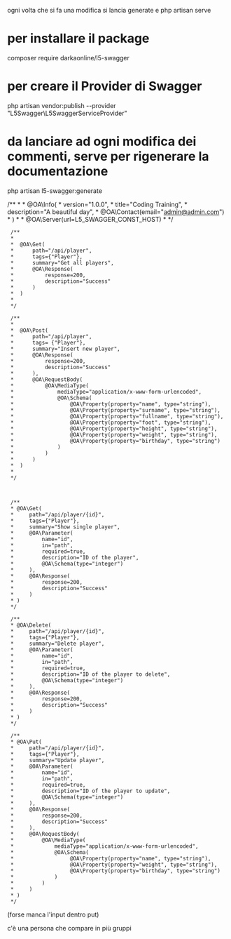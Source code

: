 
ogni volta che si fa una modifica si lancia generate e php artisan serve


# per installare il package
composer require darkaonline/l5-swagger


# per creare il Provider di Swagger
php artisan vendor:publish --provider "L5Swagger\L5SwaggerServiceProvider"


# da lanciare ad ogni modifica dei commenti, serve per rigenerare la documentazione
php artisan l5-swagger:generate


/**
     *
     *  @OA\Info(
     *      version="1.0.0",
     *      title="Coding Training",
     *      description="A beautiful day",
     *      @OA\Contact(email="admin@admin.com")
     *  )
     *
     *  @OA\Server(url=L5_SWAGGER_CONST_HOST)
     *
     */


     /**
     *
     *  @OA\Get(
     *      path="/api/player",
     *      tags={"Player"},
     *      summary="Get all players",
     *      @OA\Response(
     *          response=200,
     *          description="Success"
     *      )
     *  )
     *
     */

     /**
     *
     *  @OA\Post(
     *      path="/api/player",
     *      tags= {"Player"},
     *      summary="Insert new player",
     *      @OA\Response(
     *          response=200,
     *          description="Success"
     *      ),
     *      @OA\RequestBody(
     *          @OA\MediaType(
     *              mediaType="application/x-www-form-urlencoded",
     *              @OA\Schema(
     *                  @OA\Property(property="name", type="string"),
     *                  @OA\Property(property="surname", type="string"),
     *                  @OA\Property(property="fullname", type="string"),
     *                  @OA\Property(property="foot", type="string"),
     *                  @OA\Property(property="height", type="string"),
     *                  @OA\Property(property="weight", type="string"),
     *                  @OA\Property(property="birthday", type="string")
     *              )
     *          )
     *      )
     *  )
     *
     */



     /**
     * @OA\Get(
     *     path="/api/player/{id}",
     *     tags={"Player"},
     *     summary="Show single player",
     *     @OA\Parameter(
     *         name="id",
     *         in="path",
     *         required=true,
     *         description="ID of the player",
     *         @OA\Schema(type="integer")
     *     ),
     *     @OA\Response(
     *         response=200,
     *         description="Success"
     *     )
     * )
     */

     /**
     * @OA\Delete(
     *     path="/api/player/{id}",
     *     tags={"Player"},
     *     summary="Delete player",
     *     @OA\Parameter(
     *         name="id",
     *         in="path",
     *         required=true,
     *         description="ID of the player to delete",
     *         @OA\Schema(type="integer")
     *     ),
     *     @OA\Response(
     *         response=200,
     *         description="Success"
     *     )
     * )
     */

     /**
     * @OA\Put(
     *     path="/api/player/{id}",
     *     tags={"Player"},
     *     summary="Update player",
     *     @OA\Parameter(
     *         name="id",
     *         in="path",
     *         required=true,
     *         description="ID of the player to update",
     *         @OA\Schema(type="integer")
     *     ),
     *     @OA\Response(
     *         response=200,
     *         description="Success"
     *     ),
     *     @OA\RequestBody(
     *         @OA\MediaType(
     *             mediaType="application/x-www-form-urlencoded",
     *             @OA\Schema(
     *                  @OA\Property(property="name", type="string"),
     *                  @OA\Property(property="weight", type="string"),
     *                  @OA\Property(property="birthday", type="string")
     *             )
     *         )
     *     )
     * )
     */
(forse manca l'input dentro put)


c'è una persona che compare in più gruppi


